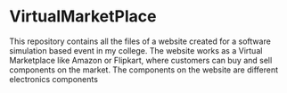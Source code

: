 # VirtualMarketPlace
This repository contains all the files of a website created for a software simulation based event in my college. The website works as a Virtual Marketplace like Amazon or Flipkart, where customers can buy and sell components on the market. The components on the website are different electronics components 
